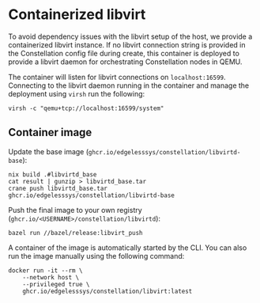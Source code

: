 # Containerized libvirt

To avoid dependency issues with the libvirt setup of the host, we provide a containerized libvirt instance.
If no libvirt connection string is provided in the Constellation config file during create,
this container is deployed to provide a libvirt daemon for orchestrating Constellation nodes in QEMU.

The container will listen for libvirt connections on `localhost:16599`.
Connecting to the libvirt daemon running in the container and manage the deployment using `virsh` run the following:

```shell
virsh -c "qemu+tcp://localhost:16599/system"
```

## Container image

Update the base image (`ghcr.io/edgelesssys/constellation/libvirtd-base`):

```shell
nix build .#libvirtd_base
cat result | gunzip > libvirtd_base.tar
crane push libvirtd_base.tar ghcr.io/edgelesssys/constellation/libvirtd-base
```

Push the final image to your own registry (`ghcr.io/<USERNAME>/constellation/libvirtd`):

```shell
bazel run //bazel/release:libvirt_push
```

A container of the image is automatically started by the CLI.
You can also run the image manually using the following command:

```shell
docker run -it --rm \
    --network host \
    --privileged true \
    ghcr.io/edgelesssys/constellation/libvirt:latest
```
